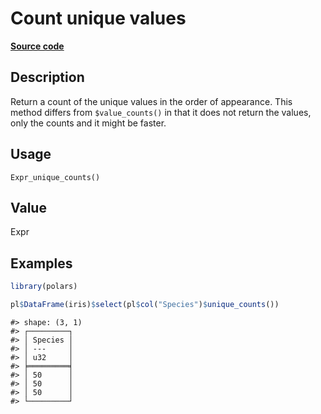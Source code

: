 

# Count unique values

[**Source code**](https://github.com/pola-rs/r-polars/tree/1fd6c01b862685c50e295d9b2ef690a69c3a7963/R/after-wrappers.R#L20)

## Description

Return a count of the unique values in the order of appearance. This
method differs from
<code style="white-space: pre;">$value_counts()</code> in that it does
not return the values, only the counts and it might be faster.

## Usage

<pre><code class='language-R'>Expr_unique_counts()
</code></pre>

## Value

Expr

## Examples

``` r
library(polars)

pl$DataFrame(iris)$select(pl$col("Species")$unique_counts())
```

    #> shape: (3, 1)
    #> ┌─────────┐
    #> │ Species │
    #> │ ---     │
    #> │ u32     │
    #> ╞═════════╡
    #> │ 50      │
    #> │ 50      │
    #> │ 50      │
    #> └─────────┘
